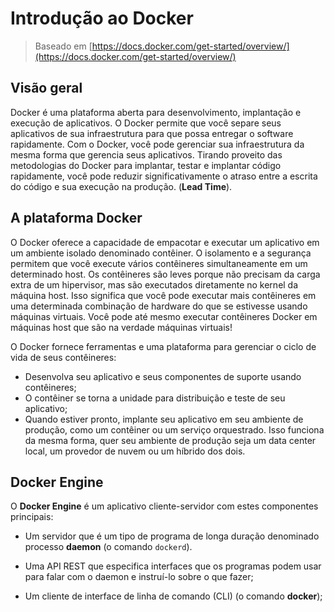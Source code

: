 # Introdução ao Docker

> Baseado em [https://docs.docker.com/get-started/overview/](https://docs.docker.com/get-started/overview/)

## Visão geral

Docker é uma plataforma aberta para desenvolvimento, implantação e execução de aplicativos. O Docker permite que você separe seus aplicativos de sua infraestrutura para que possa entregar o software rapidamente. Com o Docker, você pode gerenciar sua infraestrutura da mesma forma que gerencia seus aplicativos. Tirando proveito das metodologias do Docker para implantar, testar e implantar código rapidamente, você pode reduzir significativamente o atraso entre a escrita do código e sua execução na produção. (**Lead Time**).

## A plataforma Docker

O Docker oferece a capacidade de empacotar e executar um aplicativo em um ambiente isolado denominado contêiner. O isolamento e a segurança permitem que você execute vários contêineres simultaneamente em um determinado host. Os contêineres são leves porque não precisam da carga extra de um hipervisor, mas são executados diretamente no kernel da máquina host. Isso significa que você pode executar mais contêineres em uma determinada combinação de hardware do que se estivesse usando máquinas virtuais. Você pode até mesmo executar contêineres Docker em máquinas host que são na verdade máquinas virtuais!

O Docker fornece ferramentas e uma plataforma para gerenciar o ciclo de vida de seus contêineres:

- Desenvolva seu aplicativo e seus componentes de suporte usando contêineres;
- O contêiner se torna a unidade para distribuição e teste de seu aplicativo;
- Quando estiver pronto, implante seu aplicativo em seu ambiente de produção, como um contêiner ou um serviço orquestrado. Isso funciona da mesma forma, quer seu ambiente de produção seja um data center local, um provedor de nuvem ou um híbrido dos dois.

## Docker Engine

O **Docker Engine** é um aplicativo cliente-servidor com estes componentes principais:

- Um servidor que é um tipo de programa de longa duração denominado processo **daemon** (o comando `dockerd`).

- Uma API REST que especifica interfaces que os programas podem usar para falar com o daemon e instruí-lo sobre o que fazer;

- Um cliente de interface de linha de comando (CLI) (o comando **docker**);

